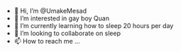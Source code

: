 - 👋 Hi, I’m @UmakeMesad
- 👀 I’m interested in gay boy Quan
- 🌱 I’m currently learning how to sleep 20 hours per day
- 💞️ I’m looking to collaborate on sleep
- 📫 How to reach me ...

<!---
UmakeMesad/UmakeMesad is a ✨ special ✨ repository because its `README.md` (this file) appears on your GitHub profile.
You can click the Preview link to take a look at your changes.
--->
